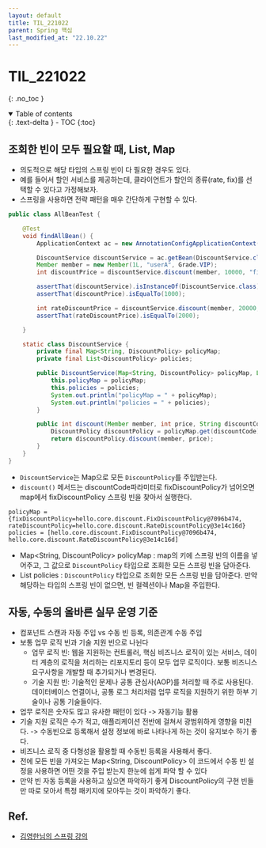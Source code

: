 ```yaml
---
layout: default
title: TIL_221022
parent: Spring 핵심
last_modified_at: "22.10.22"
---
```


# TIL_221022
{: .no_toc }

<details open markdown="block">
  <summary>
    Table of contents
  </summary>
  {: .text-delta }
- TOC
{:toc}
</details>

## 조회한 빈이 모두 필요할 때, List, Map
- 의도적으로 해당 타입의 스프링 빈이 다 필요한 경우도 있다.
- 예를 들어서 할인 서비스를 제공하는데, 클라이언트가 할인의 종류(rate, fix)를 선택할 수 있다고 가정해보자. 
- 스프링을 사용하면 전략 패턴을 매우 간단하게 구현할 수 있다.

```java
public class AllBeanTest {

    @Test
    void findAllBean() {
        ApplicationContext ac = new AnnotationConfigApplicationContext(AutoAppConfig.class, DiscountService.class);

        DiscountService discountService = ac.getBean(DiscountService.class);
        Member member = new Member(1L, "userA", Grade.VIP);
        int discountPrice = discountService.discount(member, 10000, "fixDiscountPolicy");

        assertThat(discountService).isInstanceOf(DiscountService.class);
        assertThat(discountPrice).isEqualTo(1000);

        int rateDiscountPrice = discountService.discount(member, 20000, "rateDiscountPolicy");
        assertThat(rateDiscountPrice).isEqualTo(2000);

    }

    static class DiscountService {
        private final Map<String, DiscountPolicy> policyMap;
        private final List<DiscountPolicy> policies;

        public DiscountService(Map<String, DiscountPolicy> policyMap, List<DiscountPolicy> policies) {
            this.policyMap = policyMap;
            this.policies = policies;
            System.out.println("policyMap = " + policyMap);
            System.out.println("policies = " + policies);
        }

        public int discount(Member member, int price, String discountCode) {
            DiscountPolicy discountPolicy = policyMap.get(discountCode);
            return discountPolicy.discount(member, price);
        }
    }
}
```
- <code class="language-plaintext highlighter-rouge">DiscountService</code>는 Map으로 모든 <code class="language-plaintext highlighter-rouge">DiscountPolicy</code>를 주입받는다.
- <code class="language-plaintext highlighter-rouge">discount()</code> 메서드는 discountCode파라미터로 fixDiscountPolicy가 넘어오면 map에서 fixDiscountPolicy 스프링 빈을 찾아서 실행한다.

```text
policyMap = {fixDiscountPolicy=hello.core.discount.FixDiscountPolicy@7096b474, rateDiscountPolicy=hello.core.discount.RateDiscountPolicy@3e14c16d}
policies = [hello.core.discount.FixDiscountPolicy@7096b474, hello.core.discount.RateDiscountPolicy@3e14c16d]
```
- Map<String, DiscountPolicy> policyMap : map의 키에 스프링 빈의 이름을 넣어주고, 그 값으로 <code class="language-plaintext highlighter-rouge">DiscountPolicy</code> 타입으로 조회한 모든 스프링 빈을 담아준다.
- List<DiscountPolicy> policies : <code class="language-plaintext highlighter-rouge">DiscountPolicy</code> 타입으로 조회한 모든 스프링 빈을 담아준다. 만약 해당하는 타입의 스프링 빈이 없으면, 빈 컬렉션이나 Map을 주입한다.

## 자동, 수동의 올바른 실무 운영 기준
- 컴포넌트 스캔과 자동 주입 vs 수동 빈 등록, 의존관계 수동 주입
- 보통 업무 로직 빈과 기술 지원 빈으로 나뉜다
  - 업무 로직 빈: 웹을 지원하는 컨트롤러, 핵심 비즈니스 로직이 있는 서비스, 데이터 계층의 로직을 처리하는 리포지토리 등이 모두 업무 로직이다. 보통 비즈니스 요구사항을 개발할 때 추가되거나 변경된다.
  - 기술 지원 빈: 기술적인 문제나 공통 관심사(AOP)를 처리할 때 주로 사용된다. 데이터베이스 연결이나, 공통 로그 처리처럼 업무 로직을 지원하기 위한 하부 기술이나 공통 기술들이다.
- 업무 로직은 숫자도 많고 유사한 패턴이 있다 -> 자동기능 활용
- 기술 지원 로직은 수가 적고, 애플리케이션 전반에 걸쳐서 광범위하게 영향을 미친다. -> 수동빈으로 등록해서 설정 정보에 바로 나타나게 하는 것이 유지보수 하기 좋다.
- 비즈니스 로직 중 다형성을 활용할 때 수동빈 등록을 사용해서 좋다.
- 전에 모든 빈을 가져오는 Map<String, DiscountPolicy> 이 코드에서 수동 빈 설정을 사용하면 어떤 것을 주입 받는지 한눈에 쉽게 파악 할 수 있다
- 만약 빈 자동 등록을 사용하고 싶으면 파악하기 좋게 DiscountPolicy의 구현 빈들만 따로 모아서 특정 패키지에 모아두는 것이 파악하기 좋다.








## Ref.
- <a href="https://www.inflearn.com/course/%EC%8A%A4%ED%94%84%EB%A7%81-%ED%95%B5%EC%8B%AC-%EC%9B%90%EB%A6%AC-%EA%B8%B0%EB%B3%B8%ED%8E%B8/dashboard">김영한님의 스프링 강의</a>
